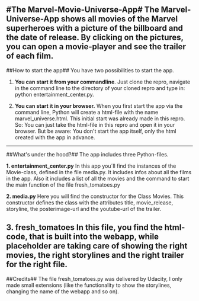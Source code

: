#The Marvel-Movie-Universe-App#
The Marvel-Universe-App shows all movies of the Marvel superheroes with a picture of the billboard and the date of release. By clicking on the pictures, you can open a movie-player and see the trailer of each film.
--------

##How to start the app##
You have two possibilities to start the app.

1. **You can start it from your commandline**. Just clone the repro, navigate in the command line to the directory of your cloned repro and type in: python entertainment_center.py.

2. **You can start it in your browser.** When you first start the app via the command line, Python will create a html-file with the name marvel_universe.html. This initial start was already made in this repro. So: You can just take the html-file in this repro and open it in your browser. But be aware: You don't start the app itself, only the html created with the app in advance.
--------------

##What's under the hood?##
The app includes three Python-files.

**1. entertainment_center.py**
In this app you´ll find the instances of the Movie-class, defined in the file media.py. It includes infos about all the films in the app. Also it includes a list of all the movies and the command to start the main function of the file fresh_tomatoes.py

**2. media.py**
Here you will find the constructor for the Class Movies. This constructor defines the class with the attributes title, movie_release, storyline, the posterimage-url and the youtube-url of the trailer.

**3. fresh_tomatoes**
In this file, you find the html-code, that is built into the webapp, while placeholder are taking care of showing the right movies, the right storylines and the right trailer for the right file.
------------

##Credits##
The file fresh_tomatoes.py was delivered by Udacity, I only made small extensions (like the functionality to show the storylines, changing the name of the webapp and so on).




